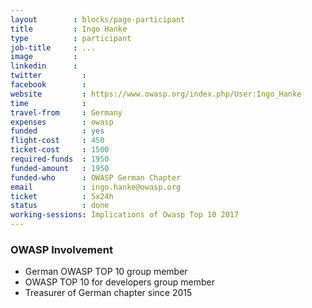 ```yaml
---
layout        : blocks/page-participant
title         : Ingo Hanke
type          : participant
job-title     : ...
image         :
linkedin      :
twitter         :
facebook        :
website         : https://www.owasp.org/index.php/User:Ingo_Hanke
time            :
travel-from     : Germany
expenses        : owasp
funded          : yes
flight-cost     : 450
ticket-cost     : 1500
required-funds  : 1950
funded-amount   : 1950
funded-who      : OWASP German Chapter
email           : ingo.hanke@owasp.org
ticket          : 5x24h
status          : done
working-sessions: Implications of Owasp Top 10 2017
---
```


### OWASP Involvement

* German OWASP TOP 10 group member
* OWASP TOP 10 for developers group member
* Treasurer of German chapter since 2015